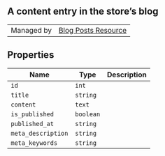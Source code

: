 ## A content entry in the store’s blog

|||
|---|---|
| Managed by | [Blog Posts Resource](/api/stores/v2/blog/posts)

## Properties

| Name | Type | Description |
| --- | --- | --- |
| `id` | `int` |
| `title` | `string` |
| `content` | `text` |
| `is_published` | `boolean` |
| `published_at` | `string` |
| `meta_description` | `string` |
| `meta_keywords` | `string` 